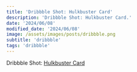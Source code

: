```yaml
---
title: 'Dribbble Shot: Hulkbuster Card'
description: 'Dribbble Shot: Hulkbuster Card.'
date: '2024/06/08'
modified_date: '2024/06/08'
image: /assets/images/posts/dribbble.png
subtitle: 'dribbble'
tags: 'dribbble'
---
```


Dribbble Shot: [Hulkbuster Card](https://dribbble.com/shots/2425741-Day-027-Hulkbuster-Card)
